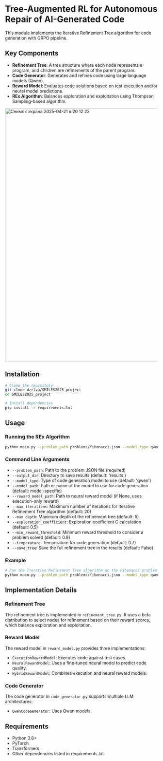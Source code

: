 # Tree-Augmented RL for Autonomous Repair of AI-Generated Code

This module implements the Iterative Refinement Tree algorithm for code generation with GRPO pipeline. 

## Key Components

- **Refinement Tree**: A tree structure where each node represents a program, and children are refinements of the parent program.
- **Code Generator**: Generates and refines code using large language models (Qwen).
- **Reward Model**: Evaluates code solutions based on test execution and/or neural model predictions.
- **REx Algorithm**: Balances exploration and exploitation using Thompson Sampling-based algorithm.

<img width="832" alt="Снимок экрана 2025-04-21 в 20 12 22" src="https://github.com/user-attachments/assets/644bb231-bde4-4fcd-bd2e-9231c78b112b" />


## Installation

```bash
# Clone the repository
git clone dzrlva/SMILES2025_project
cd SMILES2025_project

# Install dependencies
pip install -r requirements.txt
```

## Usage

### Running the REx Algorithm

```bash
python main.py --problem_path problems/fibonacci.json --model_type qwen
```

### Command Line Arguments

- `--problem_path`: Path to the problem JSON file (required)
- `--output_dir`: Directory to save results (default: 'results')
- `--model_type`: Type of code generation model to use (default: 'qwen')
- `--model_path`: Path or name of the model to use for code generation (default: model-specific)
- `--reward_model_path`: Path to neural reward model (if None, uses execution-only reward)
- `--max_iterations`: Maximum number of iterations for Iterative Refinement Tree algorithm (default: 20)
- `--max_depth`: Maximum depth of the refinement tree (default: 5)
- `--exploration_coefficient`: Exploration coefficient C calculation (default: 0.5)
- `--min_reward_threshold`: Minimum reward threshold to consider a problem solved (default: 0.8)
- `--temperature`: Temperature for code generation (default: 0.7)
- `--save_tree`: Save the full refinement tree in the results (default: False)

### Example

```bash
# Run the Iterative Refinement Tree algorithm on the Fibonacci problem using Qwen model
python main.py --problem_path problems/fibonacci.json --model_type qwen --max_iterations 30 --temperature 0.8
```

## Implementation Details

### Refinement Tree

The refinement tree is implemented in `refinement_tree.py`. It uses a beta distribution to select nodes for refinement based on their reward scores, which balance exploration and exploitation.

### Reward Model

The reward model in `reward_model.py` provides three implementations:
- `ExecutionRewardModel`: Executes code against test cases.
- `NeuralRewardModel`: Uses a fine-tuned neural model to predict code quality.
- `HybridRewardModel`: Combines execution and neural reward models.

### Code Generator

The code generator in `code_generator.py` supports multiple LLM architectures:
- `QwenCodeGenerator`: Uses Qwen models.

## Requirements

- Python 3.8+
- PyTorch
- Transformers
- Other dependencies listed in requirements.txt 

